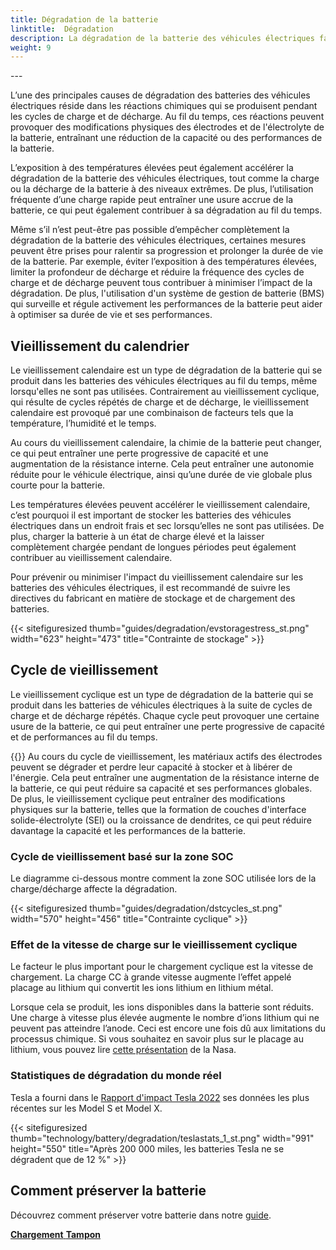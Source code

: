 ```yaml
---
title: Dégradation de la batterie
linktitle:  Dégradation
description: La dégradation de la batterie des véhicules électriques fait référence à la perte progressive de la capacité ou des performances d'une batterie au fil du temps, ce qui peut affecter l'autonomie du véhicule. Comme d’autres types de batteries, cela est dû à une combinaison de facteurs.
weight: 9
---
```

<!-- markdownlint-disable MD033 -->---

L’une des principales causes de dégradation des batteries des véhicules électriques réside dans les réactions chimiques qui se produisent pendant les cycles de charge et de décharge. Au fil du temps, ces réactions peuvent provoquer des modifications physiques des électrodes et de l'électrolyte de la batterie, entraînant une réduction de la capacité ou des performances de la batterie.

L’exposition à des températures élevées peut également accélérer la dégradation de la batterie des véhicules électriques, tout comme la charge ou la décharge de la batterie à des niveaux extrêmes. De plus, l’utilisation fréquente d’une charge rapide peut entraîner une usure accrue de la batterie, ce qui peut également contribuer à sa dégradation au fil du temps.

Même s’il n’est peut-être pas possible d’empêcher complètement la dégradation de la batterie des véhicules électriques, certaines mesures peuvent être prises pour ralentir sa progression et prolonger la durée de vie de la batterie. Par exemple, éviter l’exposition à des températures élevées, limiter la profondeur de décharge et réduire la fréquence des cycles de charge et de décharge peuvent tous contribuer à minimiser l’impact de la dégradation. De plus, l'utilisation d'un système de gestion de batterie (BMS) qui surveille et régule activement les performances de la batterie peut aider à optimiser sa durée de vie et ses performances.

## Vieillissement du calendrier

Le vieillissement calendaire est un type de dégradation de la batterie qui se produit dans les batteries des véhicules électriques au fil du temps, même lorsqu'elles ne sont pas utilisées. Contrairement au vieillissement cyclique, qui résulte de cycles répétés de charge et de décharge, le vieillissement calendaire est provoqué par une combinaison de facteurs tels que la température, l’humidité et le temps.

Au cours du vieillissement calendaire, la chimie de la batterie peut changer, ce qui peut entraîner une perte progressive de capacité et une augmentation de la résistance interne. Cela peut entraîner une autonomie réduite pour le véhicule électrique, ainsi qu’une durée de vie globale plus courte pour la batterie.

Les températures élevées peuvent accélérer le vieillissement calendaire, c’est pourquoi il est important de stocker les batteries des véhicules électriques dans un endroit frais et sec lorsqu’elles ne sont pas utilisées. De plus, charger la batterie à un état de charge élevé et la laisser complètement chargée pendant de longues périodes peut également contribuer au vieillissement calendaire.

Pour prévenir ou minimiser l'impact du vieillissement calendaire sur les batteries des véhicules électriques, il est recommandé de suivre les directives du fabricant en matière de stockage et de chargement des batteries.

{{< sitefiguresized thumb="guides/degradation/evstoragestress_st.png" width="623" height="473" title="Contrainte de stockage" >}}

## Cycle de vieillissement

Le vieillissement cyclique est un type de dégradation de la batterie qui se produit dans les batteries de véhicules électriques à la suite de cycles de charge et de décharge répétés. Chaque cycle peut provoquer une certaine usure de la batterie, ce qui peut entraîner une perte progressive de capacité et de performances au fil du temps.

{{<evkxdisplayaddarticle />}}
Au cours du cycle de vieillissement, les matériaux actifs des électrodes peuvent se dégrader et perdre leur capacité à stocker et à libérer de l'énergie. Cela peut entraîner une augmentation de la résistance interne de la batterie, ce qui peut réduire sa capacité et ses performances globales. De plus, le vieillissement cyclique peut entraîner des modifications physiques sur la batterie, telles que la formation de couches d'interface solide-électrolyte (SEI) ou la croissance de dendrites, ce qui peut réduire davantage la capacité et les performances de la batterie.

### Cycle de vieillissement basé sur la zone SOC

Le diagramme ci-dessous montre comment la zone SOC utilisée lors de la charge/décharge affecte la dégradation.

{{< sitefiguresized thumb="guides/degradation/dstcycles_st.png" width="570" height="456" title="Contrainte cyclique" >}}

### Effet de la vitesse de charge sur le vieillissement cyclique

Le facteur le plus important pour le chargement cyclique est la vitesse de chargement. La charge CC à grande vitesse augmente l’effet appelé placage au lithium qui convertit les ions lithium en lithium métal.

Lorsque cela se produit, les ions disponibles dans la batterie sont réduits. Une charge à vitesse plus élevée augmente le nombre d’ions lithium qui ne peuvent pas atteindre l’anode. Ceci est encore une fois dû aux limitations du processus chimique. Si vous souhaitez en savoir plus sur le placage au lithium, vous pouvez lire [cette présentation](https://www.nasa.gov/sites/default/files/atoms/files/1-lithium_plating_azimmerman.pdf) de la Nasa.

### Statistiques de dégradation du monde réel

Tesla a fourni dans le [Rapport d'impact Tesla 2022](https://www.tesla.com/ns_videos/2022-tesla-impact-report-highlights.pdf) ses données les plus récentes sur les Model S et Model X.

{{< sitefiguresized thumb="technology/battery/degradation/teslastats_1_st.png" width="991" height="550" title="Après 200 000 miles, les batteries Tesla ne se dégradent que de 12 %" >}}

## Comment préserver la batterie

Découvrez comment préserver votre batterie dans notre [guide](../../../guides/protectingbattery/).

<div class="mt-3 mb-3">
     <a href="../chargement/" class="text-decoration-none text-black"><strong><i class="bi-arrow-left"></i> Chargement</strong></ une>
     <a href="../buffer/" class="text-decoration-none text-black float-end"><strong>Tampon <i class="bi-arrow-right"></i></strong ></a>
</div>
